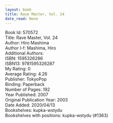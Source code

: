 ```yaml
---
layout: book
title: Rave Master, Vol. 24
date_read: None
---
```


Book Id: 570572<br />
Title: Rave Master, Vol. 24<br />
Author: Hiro Mashima<br />
Author l-f: Mashima, Hiro<br />
Additional Authors: <br />
ISBN: 1595326286<br />
ISBN13: 9781595326287<br />
My Rating: 0<br />
Average Rating: 4.26<br />
Publisher: TokyoPop<br />
Binding: Paperback<br />
Number of Pages: 192<br />
Year Published: 2007<br />
Original Publication Year: 2003<br />
Date Added: 2020/04/13<br />
Bookshelves: kupka-wstydu<br />
Bookshelves with positions: kupka-wstydu (#1363)<br />

